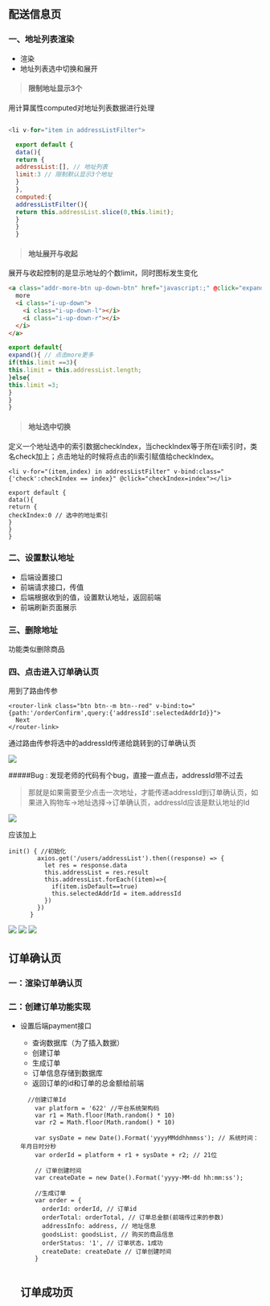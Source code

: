 ## 配送信息页

### 一、地址列表渲染
- 渲染
- 地址列表选中切换和展开

> #### 限制地址显示3个

用计算属性computed对地址列表数据进行处理

```javascript

<li v-for="item in addressListFilter">

  export default {
  data(){
  return {
  addressList:[], // 地址列表
  limit:3 // 限制默认显示3个地址
  }
  },
  computed:{
  addressListFilter(){
  return this.addressList.slice(0,this.limit);
  }
  }
  }

  ```
  > #### 地址展开与收起

  展开与收起控制的是显示地址的个数limit，同时图标发生变化

  ```html
  <a class="addr-more-btn up-down-btn" href="javascript:;" @click="expand" v-bind:class="{'open':limit>3}">
    more
    <i class="i-up-down">
      <i class="i-up-down-l"></i>
      <i class="i-up-down-r"></i>
    </i>
  </a>

  ```
  ```javascript
  export default{
  expand(){ // 点击more更多
  if(this.limit ==3){
  this.limit = this.addressList.length;
  }else{
  this.limit =3;
  }
  }
  }
  ```

  > #### 地址选中切换

  定义一个地址选中的索引数据checkIndex，当checkIndex等于所在li索引时，类名check加上；点击地址的时候将点击的li索引赋值给checkIndex。

  ```
<li v-for="(item,index) in addressListFilter" v-bind:class="{'check':checkIndex == index}" @click="checkIndex=index"></li>

export default {
data(){
return {
checkIndex:0 // 选中的地址索引
}
}
}
```


### 二、设置默认地址
- 后端设置接口
- 前端请求接口，传值
- 后端根据收到的值，设置默认地址，返回前端
- 前端刷新页面展示


### 三、删除地址
功能类似删除商品

### 四、点击进入订单确认页
用到了路由传参
```
<router-link class="btn btn--m btn--red" v-bind:to="{path:'/orderConfirm',query:{'addressId':selectedAddrId}}">
  Next
</router-link>
```
通过路由传参将选中的addressId传递给跳转到的订单确认页

![](https://upload-images.jianshu.io/upload_images/9249356-e11e322cd7d0a681.png?imageMogr2/auto-orient/strip%7CimageView2/2/w/1240)

#####Bug : 发现老师的代码有个bug，直接一直点击，addressId带不过去
>那就是如果需要至少点击一次地址，才能传递addressId到订单确认页，如果进入购物车→地址选择→订单确认页，addressId应该是默认地址的Id

![](https://upload-images.jianshu.io/upload_images/9249356-66ff336d5e404d76.png?imageMogr2/auto-orient/strip%7CimageView2/2/w/1240)

应该加上
```
init() { //初始化
        axios.get('/users/addressList').then((response) => {
          let res = response.data
          this.addressList = res.result
          this.addressList.forEach((item)=>{
            if(item.isDefault==true)
            this.selectedAddrId = item.addressId
          })
        })
      }
```
![](https://upload-images.jianshu.io/upload_images/9249356-ebb1e2ac5710b119.png?imageMogr2/auto-orient/strip%7CimageView2/2/w/1240)
![](https://upload-images.jianshu.io/upload_images/9249356-6f28c9f7d77d1526.png?imageMogr2/auto-orient/strip%7CimageView2/2/w/1240)
![](https://upload-images.jianshu.io/upload_images/9249356-e76132b5b87d4660.png?imageMogr2/auto-orient/strip%7CimageView2/2/w/1240)



## 订单确认页

### 一：渲染订单确认页


### 二：创建订单功能实现

- 设置后端payment接口
  - 查询数据库（为了插入数据）
  - 创建订单
  - 生成订单
  - 订单信息存储到数据库
  - 返回订单的id和订单的总金额给前端
  ```
    //创建订单Id
      var platform = '622' //平台系统架构码
      var r1 = Math.floor(Math.random() * 10)
      var r2 = Math.floor(Math.random() * 10)

      var sysDate = new Date().Format('yyyyMMddhhmmss'); // 系统时间：年月日时分秒
      var orderId = platform + r1 + sysDate + r2; // 21位

      // 订单创建时间
      var createDate = new Date().Format('yyyy-MM-dd hh:mm:ss');

      //生成订单
      var order = {
        orderId: orderId, // 订单id
        orderTotal: orderTotal, // 订单总金额(前端传过来的参数)
        addressInfo: address, // 地址信息
        goodsList: goodsList, // 购买的商品信息
        orderStatus: '1', // 订单状态，1成功
        createDate: createDate // 订单创建时间
      }


  ```

  ## 订单成功页
  